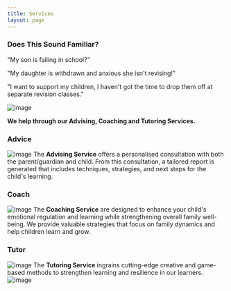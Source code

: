 ```yaml
---
title: Services
layout: page
---
```


### Does This Sound Familiar?


"My son is failing in school?"

"My daughter is withdrawn and anxious she isn't revising!" 

"I want to support my children, I haven't got the time to drop them off at separate revision classes."

![image](https://NavWeb.b-cdn.net/1804.jpg)

**We help through our Advising, Coaching and Tutoring Services.**

### Advice
![image](https://NavWeb.b-cdn.net/1771.jpg)
The **Advising Service** offers a personalised consultation with both the parent/guardian and child. From this consultation, a tailored report is generated that includes techniques, strategies, and next steps for the child's learning.

### Coach 
![image](https://NavWeb.b-cdn.net/1728.jpg)
The **Coaching Service** are designed to enhance your child's emotional regulation and learning while strengthening overall family well-being. We provide valuable strategies that focus on family dynamics and help children learn and grow.

### Tutor 
![image](https://NavWeb.b-cdn.net/1757.jpg)
The **Tutoring Service**  ingrains cutting-edge creative and game-based methods to strengthen learning and resilience in our learners.
![image](https://NavWeb.b-cdn.net/hand-02.jpg)